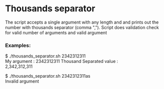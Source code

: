 # Thousands separator

The script accepts a single argument with any length and and prints out the number with thousands separator (comma ",").
Script does validation check for valid number of arguments and valid argument  

### Examples:

$ ./thousands_separator.sh 2342312311  
My argument :  2342312311
Thousand Separated value :  
2,342,312,311

$ ./thousands_separator.sh 2342312311as  
 Invalid argument



